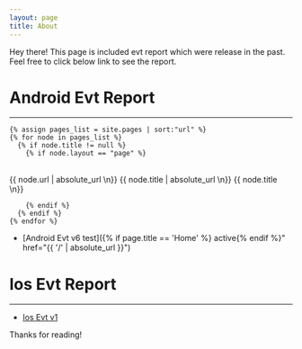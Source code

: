 ```yaml
---
layout: page
title: About
---
```


<p class="message">
  Hey there! This page is included evt report which were release in the past.  Feel free to click below link to see the report.
</p>



# Android Evt Report
----------

    {% assign pages_list = site.pages | sort:"url" %}
    {% for node in pages_list %}
      {% if node.title != null %}
        {% if node.layout == "page" %}
          
<br class="message">
  {{ node.url | absolute_url  \n}}
  {{ node.title | absolute_url \n}}
  {{ node.title \n}}
</br>

        {% endif %}
      {% endif %}
    {% endfor %}


* [Android Evt v6 test]({% if page.title == 'Home' %} active{% endif %}" href="{{ '/' | absolute_url }}")

# Ios Evt Report
----------

* [Ios Evt v1](http://lanyon.getpoole.com)



Thanks for reading!
